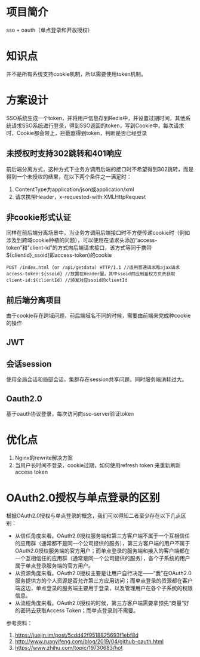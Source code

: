 # 项目简介
sso + oauth（单点登录和开放授权）

# 知识点
并不是所有系统支持cookie机制，所以需要使用token机制。

# 方案设计
SSO系统生成一个token，并将用户信息存到Redis中，并设置过期时间，其他系统请求SSO系统进行登录，得到SSO返回的token，写到Cookie中，每次请求时，Cookie都会带上，拦截器得到token，判断是否已经登录

## 未授权时支持302跳转和401响应
前后端分离方式，这种方式下业务方调用后端的接口时不希望得到302跳转，而是得到一个未授权的结果，在以下两个条件之一满足时：
1. ContentType为application/json或application/xml
2. 请求携带Header，x-requested-with:XMLHttpRequest

## 非cookie形式认证
同样在前后端分离场景中，当业务方调用后端接口时不方便传递cookie时（例如涉及到跨域cookie种植的问题），可以使用在请求头添加“access-token”和"client-id"的方式向后端请求接口，该方式等同于携带${clientId}_ssoid(即access-token)的cookie
```
POST /index.html (or /api/getdata) HTTP/1.1 //适用普通请求和ajax请求
access-token:${ssoid} //放置在Header里，其中ssoid由应用鉴权方负责获取
client-id:$(clientId) //颁发对应ssoid的clientId
```

## 前后端分离项目
由于cookie存在跨域问题，前后端域名不同的时候，需要由前端来完成种cookie的操作

## JWT

## 会话session
使用全局会话和局部会话，集群存在session共享问题，同时服务端消耗过大。

## Oauth2.0
基于oauth协议登录，每次访问向sso-server验证token

# 优化点
1. Nginx的rewrite解决方案
2. 当用户长时间不登录，cookie过期，如何使用refresh token 来重新刷新 access token

# OAuth2.0授权与单点登录的区别
根据OAuth2.0授权与单点登录的概念，我们可以得知二者至少存在以下几点区别：

- 从信任角度来看。OAuth2.0授权服务端和第三方客户端不属于一个互相信任的应用群（通常都不是同一个公司提供的服务），第三方客户端的用户不属于OAuth2.0授权服务端的官方用户；而单点登录的服务端和接入的客户端都在一个互相信任的应用群（通常是同一个公司提供的服务），各个子系统的用户属于单点登录服务端的官方用户。
- 从资源角度来看。OAuth2.0授权主要是让用户自行决定——“我”在OAuth2.0服务提供方的个人资源是否允许第三方应用访问；而单点登录的资源都在客户端这边，单点登录的服务端主要用于登录，以及管理用户在各个子系统的权限信息。
- 从流程角度来看。OAuth2.0授权的时候，第三方客户端需要拿预先“商量”好的密码去获取Access Token；而单点登录则不需要。



参考资料：
1. https://juejin.im/post/5cdd42f9518825693f1ebf8d
2. http://www.ruanyifeng.com/blog/2019/04/github-oauth.html
3. https://www.zhihu.com/topic/19730683/hot